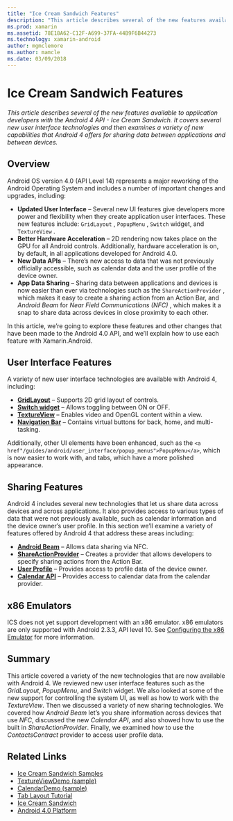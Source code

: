 ```yaml
---
title: "Ice Cream Sandwich Features"
description: "This article describes several of the new features available to application developers with the Android 4 API - Ice Cream Sandwich. It covers several new user interface technologies and then examines a variety of new capabilities that Android 4 offers for sharing data between applications and between devices."
ms.prod: xamarin
ms.assetid: 78E18A62-C12F-A699-37FA-44B9F6B44273
ms.technology: xamarin-android
author: mgmclemore
ms.author: mamcle
ms.date: 03/09/2018
---
```


# Ice Cream Sandwich Features

_This article describes several of the new features available to application developers with the Android 4 API - Ice Cream Sandwich. It covers several new user interface technologies and then examines a variety of new capabilities that Android 4 offers for sharing data between applications and between devices._

## Overview

Android OS version 4.0 (API Level 14) represents a major reworking of the
Android Operating System and includes a number of important changes and
upgrades, including:

-   **Updated User Interface** – Several new UI features give developers more power and flexibility when they create application user interfaces. These new features include:  `GridLayout` ,  `PopupMenu` ,  `Switch` widget, and  `TextureView` . 
-   **Better Hardware Acceleration** – 2D rendering now takes place on the GPU for all Android controls. Additionally, hardware acceleration is on, by default, in all applications developed for Android 4.0. 
-   **New Data APIs** – There’s new access to data that was not previously officially accessible, such as calendar data and the user profile of the device owner. 
-   **App Data Sharing** – Sharing data between applications and devices is now easier than ever via technologies such as the  `ShareActionProvider` , which makes it easy to create a sharing action from an Action Bar, and  *Android Beam* for  *Near Field Communications (NFC)* , which makes it a snap to share data across devices in close proximity to each other. 


In this article, we’re going to explore these features and other changes
that have been made to the Android 4.0 API, and we’ll explain how to use each
feature with Xamarin.Android.

## User Interface Features

A variety of new user interface technologies are available with Android 4,
including:

-   **[GridLayout](~/android/user-interface/layouts/grid-layout.md)** – Supports 2D grid layout of controls. 
-   **[Switch widget](~/android/user-interface/controls/switch.md)** – Allows toggling between ON or OFF. 
-   **[TextureView](~/android/user-interface/controls/texture-view.md)** – Enables video and OpenGL content within a view. 
-   **[Navigation Bar](~/android/user-interface/controls/navigation-bar.md)** – Contains virtual buttons for back, home, and multi-tasking. 


Additionally, other UI elements have been enhanced, such as the `<a href"/guides/android/user_interface/popup_menus">PopupMenu</a>`, which is now easier to work with, and tabs, which have a
more polished appearance.

## Sharing Features

Android 4 includes several new technologies that let us share data across
devices and across applications. It also provides access to various types of
data that were not previously available, such as calendar information and the
device owner’s user profile. In this section we’ll examine a variety of
features offered by Android 4 that address these areas including:

-  **[Android Beam](~/android/platform/android-beam.md)** – Allows data sharing via NFC.
-   **[ShareActionProvider](~/android/user-interface/controls/action-bar.md)** – Creates a provider that allows developers to specify sharing actions from the Action Bar. 
-   **[User Profile](~/android/user-interface/user-profile.md)** – Provides access to profile data of the device owner. 
-   **[Calendar API](~/android/user-interface/controls/calendar.md)** – Provides access to calendar data from the calendar provider. 

## x86 Emulators

ICS does not yet support development with an x86 emulator. x86 emulators are
only supported with Android 2.3.3, API level 10. See [Configuring the x86 Emulator](~/android/get-started/installation/android-emulator/index.md) for more information.

## Summary

This article covered a variety of the new technologies that are now available
with Android 4. We reviewed new user interface features such as the *GridLayout*, *PopupMenu*, and *Switch* widget. We also
looked at some of the new support for controlling the system UI, as well as how
to work with the *TextureView*. Then we discussed a variety of new
sharing technologies. We covered how *Android Beam* let’s you share
information across devices that use *NFC*, discussed the new *Calendar API*, and also showed how to use the built in *ShareActionProvider*.
Finally, we examined how to use the *ContactsContract* provider to access
user profile data.



## Related Links

- [Ice Cream Sandwich Samples](https://developer.xamarin.com/samples/monodroid/PlatformFeatures/ICS_Samples/)
- [TextureViewDemo (sample)](https://developer.xamarin.com/samples/monodroid/TextureViewDemo/)
- [CalendarDemo (sample)](https://developer.xamarin.com/samples/monodroid/CalendarDemo/)
- [Tab Layout Tutorial](~/android/user-interface/layouts/tab-layout/index.md)
- [Ice Cream Sandwich](http://developer.android.com/about/versions/android-4.0-highlights.html)
- [Android 4.0 Platform](http://developer.android.com/about/versions/android-4.0.html)
